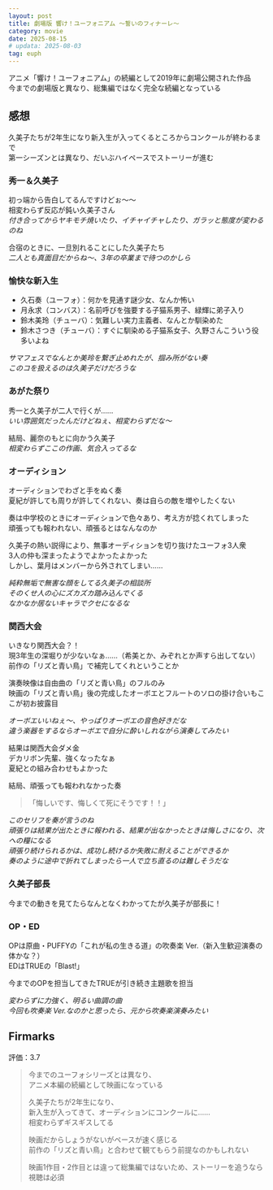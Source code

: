 ```yaml
---
layout: post
title: 劇場版 響け！ユーフォニアム 〜誓いのフィナーレ〜
category: movie
date: 2025-08-15
# updata: 2025-08-03
tag: euph
---
```


アニメ「響け！ユーフォニアム」の続編として2019年に劇場公開された作品  
今までの劇場版と異なり、総集編ではなく完全な続編となっている

## 感想

久美子たちが2年生になり新入生が入ってくるところからコンクールが終わるまで  
第一シーズンとは異なり、だいぶハイペースでストーリーが進む

### 秀一＆久美子

初っ端から告白してるんですけどぉ〜〜  
相変わらず反応が鈍い久美子さん  
*付き合ってからヤキモチ焼いたり、イチャイチャしたり、ガラッと態度が変わるのね*

合宿のときに、一旦別れることにした久美子たち  
*二人とも真面目だからね〜、3年の卒業まで待つのかしら*

### 愉快な新入生

- 久石奏（ユーフォ）：何かを見通す謎少女、なんか怖い
- 月永求（コンバス）：名前呼びを強要する子猫系男子、緑輝に弟子入り
- 鈴木美玲（チューバ）：気難しい実力主義者、なんとか馴染めた
- 鈴木さつき（チューバ）：すぐに馴染める子猫系女子、久野さんこういう役多いよね

*サマフェスでなんとか美玲を繋ぎ止めれたが、掴み所がない奏  
このコを扱えるのは久美子だけだろうな*

### あがた祭り

秀一と久美子が二人で行くが……  
*いい雰囲気だったんだけどねぇ、相変わらずだな〜*

結局、麗奈のもとに向かう久美子  
*相変わらずここの作画、気合入ってるな*

### オーディション

オーディションでわざと手をぬく奏  
夏紀が許しても周りが許してくれない、奏は自らの敵を増やしたくない

奏は中学校のときにオーディションで色々あり、考え方が捻くれてしまった  
頑張っても報われない、頑張るとはなんなのか

久美子の熱い説得により、無事オーディションを切り抜けたユーフォ3人衆  
3人の仲も深まったようでよかったよかった  
しかし、葉月はメンバーから外されてしまい……

*純粋無垢で無害な顔をしてる久美子の相談所  
そのくせ人の心にズカズカ踏み込んでくる  
なかなか居ないキャラでクセになるな*

### 関西大会

いきなり関西大会？！  
現3年生の深堀りが少ないなぁ……（希美とか、みぞれとか声すら出してない）  
前作の「リズと青い鳥」で補完してくれということか

演奏映像は自由曲の「リズと青い鳥」のフルのみ  
映画の「リズと青い鳥」後の完成したオーボエとフルートのソロの掛け合いもここが初お披露目  

*オーボエいいねぇ〜、やっぱりオーボエの音色好きだな  
違う楽器をするならオーボエで自分に酔いしれながら演奏してみたい*

結果は関西大会ダメ金  
デカリボン先輩、強くなったなぁ  
夏紀との組み合わせもよかった

結局、頑張っても報われなかった奏  
>「悔しいです、悔しくて死にそうです！！」  

*このセリフを奏が言うのね  
頑張りは結果が出たときに報われる、結果が出なかったときは悔しさになり、次への糧になる  
頑張り続けられるかは、成功し続けるか失敗に耐えることができるか  
奏のように途中で折れてしまったら一人で立ち直るのは難しそうだな*

### 久美子部長

今までの動きを見てたらなんとなくわかってたが久美子が部長に！

### OP・ED

OPは原曲・PUFFYの「これが私の生きる道」の吹奏楽 Ver.（新入生歓迎演奏の体かな？）  
EDはTRUEの「Blast!」

今までのOPを担当してきたTRUEが引き続き主題歌を担当  

*変わらずに力強く、明るい曲調の曲  
今回も吹奏楽 Ver.なのかと思ったら、元から吹奏楽演奏みたい*

## Firmarks

評価：3.7

> 今までのユーフォシリーズとは異なり、  
> アニメ本編の続編として映画になっている
>
> 久美子たちが2年生になり、  
> 新入生が入ってきて、オーディションにコンクールに……  
> 相変わらずギスギスしてる
>
> 映画だからしょうがないがペースが速く感じる  
> 前作の「リズと青い鳥」と合わせて観てもらう前提なのかもしれない
>
> 映画1作目・2作目とは違って総集編ではないため、ストーリーを追うなら視聴は必須
